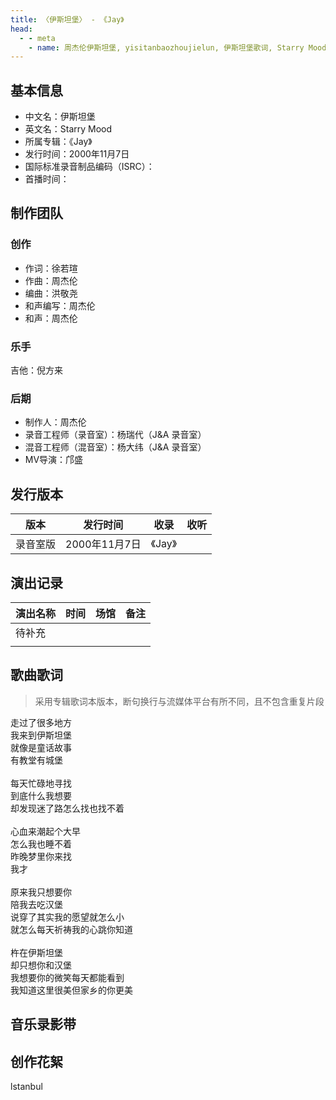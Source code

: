 ```yaml
---
title: 〈伊斯坦堡〉 - 《Jay》
head:
  - - meta
    - name: 周杰伦伊斯坦堡, yisitanbaozhoujielun, 伊斯坦堡歌词, Starry Mood
---
```


## 基本信息
- 中文名：伊斯坦堡<br/>
- 英文名：Starry Mood<br/>
- 所属专辑：《Jay》<br/>
- 发行时间：2000年11月7日<br/>
- 国际标准录音制品编码（ISRC）：<br/>
- 首播时间：

## 制作团队
### 创作
- 作词：徐若瑄
- 作曲：周杰伦
- 编曲：洪敬尧
- 和声编写：周杰伦
- 和声：周杰伦
### 乐手
吉他：倪方来
### 后期
- 制作人：周杰伦
- 录音工程师（录音室）：杨瑞代（J&A 录音室）
- 混音工程师（混音室）：杨大纬（J&A 录音室）
- MV导演：邝盛

## 发行版本
| 版本 | 发行时间 | 收录 | 收听 |
| ---- | -------- | ---- | ---- |
| 录音室版 | 2000年11月7日 | 《Jay》    | |

## 演出记录
| 演出名称 | 时间 | 场馆 | 备注 |
| ---- | -------- | ---- | ---- |
| 待补充 |  |     | |
|  |  |     | |

## 歌曲歌词
>采用专辑歌词本版本，断句换行与流媒体平台有所不同，且不包含重复片段

走过了很多地方<br/>
我来到伊斯坦堡<br/>
就像是童话故事<br/>
有教堂有城堡<br/>
<br/>
每天忙碌地寻找<br/>
到底什么我想要<br/>
却发现迷了路怎么找也找不着<br/>
<br/>
心血来潮起个大早<br/>
怎么我也睡不着<br/>
昨晚梦里你来找<br/>
我才<br/>
<br/>
原来我只想要你<br/>
陪我去吃汉堡<br/>
说穿了其实我的愿望就怎么小<br/>
就怎么每天祈祷我的心跳你知道<br/>
<br/>
杵在伊斯坦堡<br/>
却只想你和汉堡<br/>
我想要你的微笑每天都能看到<br/>
我知道这里很美但家乡的你更美<br/>

## 音乐录影带

## 创作花絮

lstanbul